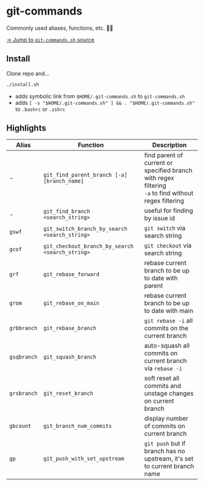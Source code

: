 # git-commands

Commonly used aliases, functions, etc. ✌🏻

[→ Jump to `git-commands.sh` source](https://github.com/reiniiriarios/git-commands/blob/main/git-commands.sh)

## Install

Clone repo and...

```sh
./install.sh
```

- adds symbolic link from `$HOME/.git-commands.sh` to `git-commands.sh`
- adds `[ -s "$HOME/.git-commands.sh" ] && . "$HOME/.git-commands.sh"` to `.bashrc` or `.zshrc`

## Highlights

Alias|Function|Description
---|---|---
-|`git_find_parent_branch [-a] [branch_name]`|find parent of current or specified branch with regex filtering<br>`-a` to find without regex filtering
-|`git_find_branch <search_string>`|useful for finding by issue id
`gswf`|`git_switch_branch_by_search <search_string>`|`git switch` via search string
`gcof`|`git_checkout_branch_by_search <search_string>`|`git checkout` via search string
`grf`|`git_rebase_forward`|rebase current branch to be up to date with parent
`grom`|`git_rebase_on_main`|rebase current branch to be up to date with main
`grbbranch`|`git_rebase_branch`|`git rebase -i` all commits on the current branch
`gsqbranch`|`git_squash_branch`|auto-squash all commits on current branch via `rebase -i`
`grsbranch`|`git_reset_branch`|soft reset all commits and unstage changes on current branch
`gbcount`|`git_branch_num_commits`|display number of commits on current branch
`gp`|`git_push_with_set_upstream`|`git push` but if branch has no upstream, it's set to current branch name

